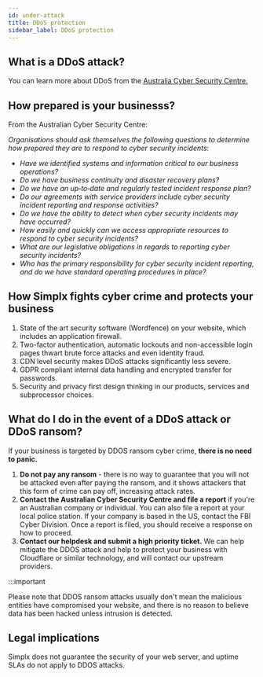 ```yaml
---
id: under-attack
title: DDoS protection
sidebar_label: DDoS protection
---
```


## What is a DDoS attack?
You can learn more about DDoS from the [Australia Cyber Security Centre.](https://www.cyber.gov.au/acsc/view-all-content/threats/denial-service)

## How prepared is your businesss?
From the Australian Cyber Security Centre:

*Organisations should ask themselves the following questions to determine how prepared they are to respond to cyber security incidents:*

- *Have we identified systems and information critical to our business operations?*
- *Do we have business continuity and disaster recovery plans?*
- *Do we have an up‐to‐date and regularly tested incident response plan?*
- *Do our agreements with service providers include cyber security incident reporting and response activities?*
- *Do we have the ability to detect when cyber security incidents may have occurred?*
- *How easily and quickly can we access appropriate resources to respond to cyber security incidents?*
- *What are our legislative obligations in regards to reporting cyber security incidents?*
- *Who has the primary responsibility for cyber security incident reporting, and do we have standard operating procedures in place?*

## How Simplx fights cyber crime and protects your business

1. State of the art security software (Wordfence) on your website, which includes an application firewall.
2. Two-factor authentication, automatic lockouts and non-accessible login pages thwart brute force attacks and even identity fraud.
3. CDN level security makes DDoS attacks significantly less severe.
4. GDPR compliant internal data handling and encrypted transfer for passwords.
5. Security and privacy first design thinking in our products, services and subprocessor choices.

## What do I do in the event of a DDoS attack or DDoS ransom?

If your business is targeted by DDOS ransom cyber crime, **there is no need to panic.**

1. **Do not pay any ransom** - there is no way to guarantee that you will not be attacked even after paying the ransom, and it shows attackers that this form of crime can pay off, increasing attack rates.
2. **Contact the Australian Cyber Security Centre and file a report** if you're an Australian company or individual. You can also file a report at your local police station. If your company is based in the US, contact the FBI Cyber Division. Once a report is filed, you should receive a response on how to proceed.
3. **Contact our helpdesk and submit a high priority ticket.** We can help mitigate the DDOS attack and help to protect your business with Cloudflare or similar technology, and will contact our upstream providers.

:::important

Please note that DDOS ransom attacks usually don't mean the malicious entities have compromised your website, and there is no reason to believe data has been hacked unless intrusion is detected.

## **Legal implications**

Simplx does not guarantee the security of your web server, and uptime SLAs do not apply to DDOS attacks.